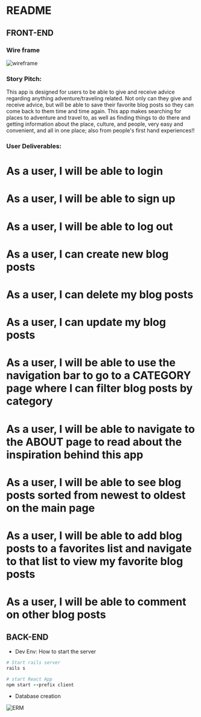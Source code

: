# README


## FRONT-END
<h3>Wire frame</h3>
<img
    src="https://user-images.githubusercontent.com/8335102/150434284-4cd5f06e-cd20-49de-846a-d860a6762f58.PNG"
    alt="wireframe"
    title="wireframe"
    style="display: block; max-width: 700px">

### Story Pitch:
This app is designed for users to be able to give and receive advice regarding anything adventure/traveling related. Not only can they give and receive advice, but will be able to save their favorite blog posts so they can come back to them time and time again. This app makes searching for places to adventure and travel to, as well as finding things to do there and getting information about the place, culture, and people, very easy and convenient, and all in one place; also from people's first hand experiences!!
### User Deliverables:
# As a user, I will be able to login
# As a user, I will be able to sign up
# As a user, I will be able to log out
# As a user, I can create new blog posts
# As a user, I can delete my blog posts
# As a user, I can update my blog posts
# As a user, I will be able to use the navigation bar to go to a CATEGORY page where I can filter blog posts by category
# As a user, I will be able to navigate to the ABOUT page to read about the inspiration behind this app
# As a user, I will be able to see blog posts sorted from newest to oldest on the main page
# As a user, I will be able to add blog posts to a favorites list and navigate to that list to view my favorite blog posts
# As a user, I will be able to comment on other blog posts 

## BACK-END
* Dev Env: How to start the server
```ruby
# Start rails server
rails s

# start React App
npm start --prefix client
```
<!-- * Ruby version

* System dependencies

* Configuration -->

* Database creation

<img
    src="https://user-images.githubusercontent.com/8335102/150438024-8ef81bab-7be3-4fbc-93df-dc6b115c7114.PNG"
    alt="ERM"
    title="ERM"
    style="display: block; max-width: 700px">


<!-- * Database initialization

* How to run the test suite

* Services (job queues, cache servers, search engines, etc.)

* Deployment instructions

* ... -->
